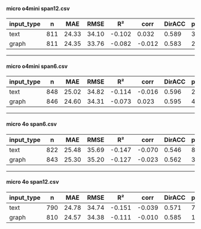 #### **micro o4mini  span12.csv**

| input_type | n    | MAE   | RMSE  | R²     | corr   | DirACC | p_DirACC | intercept | slope  |
| ---------- | ---- | ----- | ----- | ------ | ------ | ------ | -------- | --------- | ------ |
| text       | 811  | 24.33 | 34.10 | -0.102 | 0.032  | 0.589  | 3.99e-7  | 12.31     | 0.106  |
| graph      | 811  | 24.35 | 33.76 | -0.082 | -0.012 | 0.583  | 2.41e-6  | 13.43     | -0.053 |



------

#### **micro o4mini span6.csv**

| input_type | n    | MAE   | RMSE  | R²     | corr   | DirACC | p_DirACC | intercept | slope  |
| ---------- | ---- | ----- | ----- | ------ | ------ | ------ | -------- | --------- | ------ |
| text       | 848  | 25.02 | 34.82 | -0.114 | -0.016 | 0.596  | 2.94e-8  | 12.98     | -0.058 |
| graph      | 846  | 24.60 | 34.31 | -0.073 | 0.023  | 0.595  | 4.20e-8  | 11.91     | 0.102  |



------

#### **micro 4o span6.csv**

| input_type | n    | MAE   | RMSE  | R²     | corr   | DirACC | p_DirACC | intercept | slope  |
| ---------- | ---- | ----- | ----- | ------ | ------ | ------ | -------- | --------- | ------ |
| text       | 822  | 25.48 | 35.69 | -0.147 | -0.070 | 0.546  | 8.86e-3  | 13.21     | -0.433 |
| graph      | 843  | 25.30 | 35.20 | -0.127 | -0.023 | 0.562  | 3.36e-4  | 13.09     | -0.118 |



------

#### **micro 4o span12.csv**

| input_type | n    | MAE   | RMSE  | R²     | corr   | DirACC | p_DirACC | intercept | slope  |
| ---------- | ---- | ----- | ----- | ------ | ------ | ------ | -------- | --------- | ------ |
| text       | 790  | 24.78 | 34.74 | -0.151 | -0.039 | 0.571  | 7.60e-5  | 13.33     | -0.257 |
| graph      | 810  | 24.57 | 34.38 | -0.111 | -0.010 | 0.585  | 1.00e-6  | 13.27     | -0.060 |